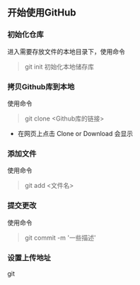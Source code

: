 ## 开始使用GitHub
### 初始化仓库
进入需要存放文件的本地目录下，使用命令
> git init
初始化本地储存库

### 拷贝Github库到本地
使用命令
> git clone <Github库的链接>
- 在网页上点击 Clone or Download 会显示

### 添加文件
使用命令 
>git add <文件名>

### 提交更改
使用命令
>git commit -m '一些描述'

### 设置上传地址
git 